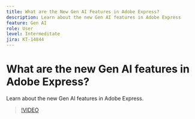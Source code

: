 ```yaml
---
title: What are the New Gen AI Features in Adobe Express?
description: Learn about the new Gen AI features in Adobe Express
feature: Gen AI
role: User
level: Intermeditate
jira: KT-14844
---
```

# What are the new Gen AI features in Adobe Express?

Learn about the new Gen AI features in Adobe Express.

>[!VIDEO](https://video.tv.adobe.com/v/3427018?quality=12&learn=on&hidetitle=true)
